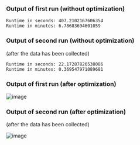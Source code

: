 ### Output of first run (without optimization)
```
Runtime in seconds: 407.2102167606354
Runtime in minutes: 6.78683694601059
```

### Output of second run (without optimization)
(after the data has been collected)
```
Runtime in seconds: 22.17287826538086
Runtime in minutes: 0.369547971089681
```
### Output of first run (after optimization)
![image](https://github.com/user-attachments/assets/9cd9ca64-8a41-44d7-b993-0eefdff4ae72)

### Output of second run (after optimization)
(after the data has been collected)

![image](https://github.com/user-attachments/assets/bb769a6c-c83e-4499-9407-899b5135465b)
